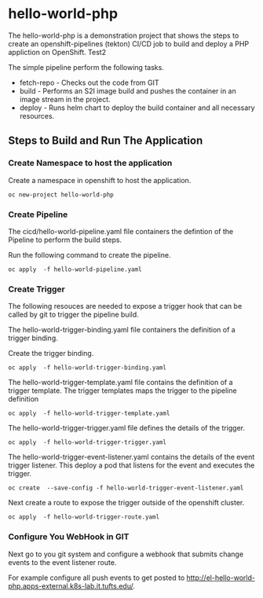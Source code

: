 # hello-world-php

The hello-world-php is a demonstration project that shows the steps to create an openshift-pipelines (tekton) CI/CD job to build and deploy a PHP appliction on OpenShift.    Test2

The simple pipeline perform the following tasks.

- fetch-repo - Checks out the code from GIT
- build - Performs an S2I image build and pushes the container in an image stream in the project.
- deploy - Runs helm chart to deploy the build container and all necessary resources.  


## Steps to Build and Run The Application

### Create Namespace to host the application
Create a namespace in openshift to host the application.

```
oc new-project hello-world-php
```

### Create Pipeline 
The cicd/hello-world-pipeline.yaml file containers the defintion of the Pipeline to perform the build steps.

Run the following command to create the pipeline.  

```
oc apply  -f hello-world-pipeline.yaml
```

### Create Trigger 

The following resouces are needed to expose a trigger hook that can be called by git to trigger the pipeline build.  

The hello-world-trigger-binding.yaml file containers the definition of a trigger binding.

Create the trigger binding.

```
oc apply  -f hello-world-trigger-binding.yaml
```

The hello-world-trigger-template.yaml file contains the definition of a trigger template.  The trigger templates maps the trigger to the pipeline definition 

```
oc apply  -f hello-world-trigger-template.yaml
```

The hello-world-trigger-trigger.yaml file defines the details of the trigger.  

```
oc apply  -f hello-world-trigger-trigger.yaml
```

The hello-world-trigger-event-listener.yaml contains the details of the event trigger listener.  This deploy a pod that listens for the event and executes the trigger.  

```
oc create  --save-config -f hello-world-trigger-event-listener.yaml
```

Next create a route to expose the trigger outside of the openshift cluster.  

```
oc apply  -f hello-world-trigger-route.yaml
```

### Configure You WebHook in GIT

Next go to you git system and configure a webhook that submits change events to the event listener route.

For example configure all push events to get posted to http://el-hello-world-php.apps-external.k8s-lab.it.tufts.edu/.


